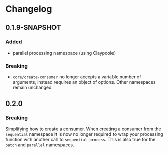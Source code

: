 # Changelog

## 0.1.9-SNAPSHOT

### Added

-   parallel processing namespace (using Claypoole)

### Breaking

-   `core/create-consumer` no longer accepts a variable number of arguments, instead requires an object of options. Other namespaces remain unchanged

## 0.2.0

### Breaking

Simplifying how to create a consumer. When creating a consumer from the `sequential` namespace it is now no longer required to wrap your processing function with another call to `sequential-process`. This is also true for the `batch` and `parallel` namespaces.
